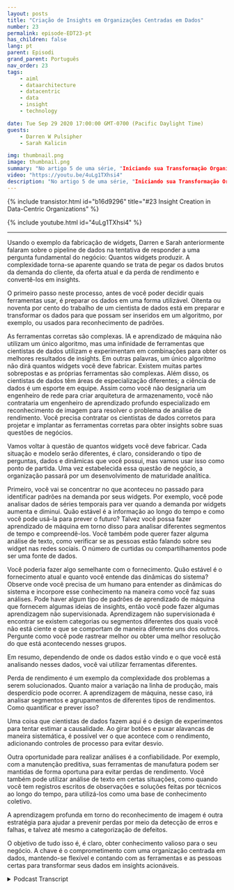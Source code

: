 ```yaml
---
layout: posts
title: "Criação de Insights em Organizações Centradas em Dados"
number: 23
permalink: episode-EDT23-pt
has_children: false
lang: pt
parent: Episodi
grand_parent: Português
nav_order: 23
tags:
    - aiml
    - dataarchitecture
    - datacentric
    - data
    - insight
    - technology

date: Tue Sep 29 2020 17:00:00 GMT-0700 (Pacific Daylight Time)
guests:
    - Darren W Pulsipher
    - Sarah Kalicin

img: thumbnail.png
image: thumbnail.png
summary: "No artigo 5 de uma série, "Iniciando sua Transformação Organizacional para se Tornar Orientada a Dados", Sarah Kalicin, Cientista de Dados Líder, Intel, e Darren Pulsipher, Arquiteto Chefe de Soluções, Setor Público, Intel, discutem como criar insights usando IA e aprendizado de máquina em uma organização orientada a dados."
video: "https://youtu.be/4uLg1TXhsi4"
description: "No artigo 5 de uma série, "Iniciando sua Transformação Organizacional para se Tornar Orientada a Dados", Sarah Kalicin, Cientista de Dados Líder, Intel, e Darren Pulsipher, Arquiteto Chefe de Soluções, Setor Público, Intel, discutem como criar insights usando IA e aprendizado de máquina em uma organização orientada a dados."
---
```


<div>
{% include transistor.html id="b16d9296" title="#23 Insight Creation in Data-Centric Organizations" %}

{% include youtube.html id="4uLg1TXhsi4" %}
</div>

---

Usando o exemplo da fabricação de widgets, Darren e Sarah anteriormente falaram sobre o pipeline de dados na tentativa de responder a uma pergunta fundamental do negócio: Quantos widgets produzir. A complexidade torna-se aparente quando se trata de pegar os dados brutos da demanda do cliente, da oferta atual e da perda de rendimento e convertê-los em insights.

O primeiro passo neste processo, antes de você poder decidir quais ferramentas usar, é preparar os dados em uma forma utilizável. Oitenta ou noventa por cento do trabalho de um cientista de dados está em preparar e transformar os dados para que possam ser inseridos em um algoritmo, por exemplo, ou usados para reconhecimento de padrões.

As ferramentas corretas são complexas. IA e aprendizado de máquina não utilizam um único algoritmo, mas uma infinidade de ferramentas que cientistas de dados utilizam e experimentam em combinações para obter os melhores resultados de insights. Em outras palavras, um único algoritmo não dirá quantos widgets você deve fabricar. Existem muitas partes sobrepostas e as próprias ferramentas são complexas. Além disso, os cientistas de dados têm áreas de especialização diferentes; a ciência de dados é um esporte em equipe. Assim como você não designaria um engenheiro de rede para criar arquitetura de armazenamento, você não contrataria um engenheiro de aprendizado profundo especializado em reconhecimento de imagem para resolver o problema de análise de rendimento. Você precisa contratar os cientistas de dados corretos para projetar e implantar as ferramentas corretas para obter insights sobre suas questões de negócios.

Vamos voltar à questão de quantos widgets você deve fabricar. Cada situação e modelo serão diferentes, é claro, considerando o tipo de perguntas, dados e dinâmicas que você possui, mas vamos usar isso como ponto de partida. Uma vez estabelecida essa questão de negócio, a organização passará por um desenvolvimento de maturidade analítica.

Primeiro, você vai se concentrar no que aconteceu no passado para identificar padrões na demanda por seus widgets. Por exemplo, você pode analisar dados de séries temporais para ver quando a demanda por widgets aumenta e diminui. Quão estável é a informação ao longo do tempo e como você pode usá-la para prever o futuro? Talvez você possa fazer aprendizado de máquina em torno disso para analisar diferentes segmentos de tempo e compreendê-los. Você também pode querer fazer alguma análise de texto, como verificar se as pessoas estão falando sobre seu widget nas redes sociais. O número de curtidas ou compartilhamentos pode ser uma fonte de dados.

Você poderia fazer algo semelhante com o fornecimento. Quão estável é o fornecimento atual e quanto você entende das dinâmicas do sistema? Observe onde você precisa de um humano para entender as dinâmicas do sistema e incorpore esse conhecimento na maneira como você faz suas análises. Pode haver algum tipo de padrões de aprendizado de máquina que fornecem algumas ideias de insights, então você pode fazer algumas aprendizagem não supervisionada. Aprendizagem não supervisionada é encontrar se existem categorias ou segmentos diferentes dos quais você não está ciente e que se comportam de maneira diferente uns dos outros. Pergunte como você pode rastrear melhor ou obter uma melhor resolução do que está acontecendo nesses grupos.

Em resumo, dependendo de onde os dados estão vindo e o que você está analisando nesses dados, você vai utilizar ferramentas diferentes.

Perda de rendimento é um exemplo da complexidade dos problemas a serem solucionados. Quanto maior a variação na linha de produção, mais desperdício pode ocorrer. A aprendizagem de máquina, nesse caso, irá analisar segmentos e agrupamentos de diferentes tipos de rendimentos. Como quantificar e prever isso?

Uma coisa que cientistas de dados fazem aqui é o design de experimentos para tentar estimar a causalidade. Ao girar botões e puxar alavancas de maneira sistemática, é possível ver o que acontece com o rendimento, adicionando controles de processo para evitar desvio.

Outra oportunidade para realizar análises é a confiabilidade. Por exemplo, com a manutenção preditiva, suas ferramentas de manufatura podem ser mantidas de forma oportuna para evitar perdas de rendimento. Você também pode utilizar análise de texto em certas situações, como quando você tem registros escritos de observações e soluções feitas por técnicos ao longo do tempo, para utilizá-los como uma base de conhecimento coletivo.

A aprendizagem profunda em torno do reconhecimento de imagem é outra estratégia para ajudar a prevenir perdas por meio da detecção de erros e falhas, e talvez até mesmo a categorização de defeitos.

O objetivo de tudo isso é, é claro, obter conhecimento valioso para o seu negócio. A chave é o comprometimento com uma organização centrada em dados, mantendo-se flexível e contando com as ferramentas e as pessoas certas para transformar seus dados em insights acionáveis.



<details>
<summary> Podcast Transcript </summary>

<p></p>

</details>
